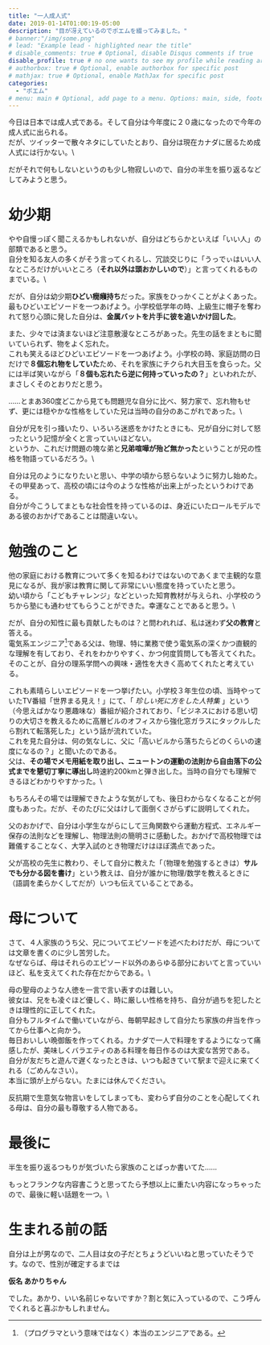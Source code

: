 ```yaml
---
title: "一人成人式"
date: 2019-01-14T01:00:19-05:00
description: "目が冴えているのでポエムを綴ってみました。"
# banner:"/img/some.png"
# lead: "Example lead - highlighted near the title"
# disable_comments: true # Optional, disable Disqus comments if true
disable_profile: true # no one wants to see my profile while reading articles
# authorbox: true # Optional, enable authorbox for specific post
# mathjax: true # Optional, enable MathJax for specific post
categories:
  - "ポエム"
# menu: main # Optional, add page to a menu. Options: main, side, footer
---
```


今日は日本では成人式である。そして自分は今年度に２０歳になったので今年の成人式に出られる。\
だが、ツイッターで散々ネタにしていたとおり、自分は現在カナダに居るため成人式には行かない。\

だがそれで何もしないというのも少し物寂しいので、自分の半生を振り返るなどしてみようと思う。


# 幼少期
やや自慢っぽく聞こえるかもしれないが、自分はどちらかといえば「いい人」の部類であると思う。\
自分を知る友人の多くがそう言ってくれるし、冗談交じりに「うっでぃはいい人なところだけがいいところ（**それ以外は頭おかしいので**）」と言ってくれるものまでいる。\

だが、自分は幼少期**ひどい癇癪持ち**だった。家族をひっかくことがよくあった。\
最もひどいエピソードを一つあげよう。小学校低学年の時、上級生に帽子を奪われて怒り心頭に発した自分は、**金属バットを片手に彼を追いかけ回した**。

また、少々では済まないほど注意散漫なところがあった。先生の話をまともに聞いていられず、物をよく忘れた。\
これも笑えるほどひどいエピソードを一つあげよう。小学校の時、家庭訪問の日だけで**８個忘れ物をしていた**ため、それを家族にチクられ大目玉を食らった。父には半ば笑いながら「**８個も忘れたら逆に何持っていったの？**」といわれたが、まさしくそのとおりだと思う。

……とまあ360度どこから見ても問題児な自分に比べ、努力家で、忘れ物もせず、更には穏やかな性格をしていた兄は当時の自分のあこがれであった。\

自分が兄を引っ掻いたり、いろいろ迷惑をかけたときにも、兄が自分に対して怒ったという記憶が全くと言っていいほどない。\
というか、これだけ問題の塊な弟と**兄弟喧嘩が殆ど無かった**ということが兄の性格を物語っているだろう。\

自分は兄のようになりたいと思い、中学の頃から怒らないように努力し始めた。その甲斐あって、高校の頃には今のような性格が出来上がったというわけである。\
自分が今こうしてまともな社会性を持っているのは、身近にいたロールモデルである彼のおかげであることは間違いない。


# 勉強のこと
他の家庭における教育について多くを知るわけではないのであくまで主観的な意見になるが、我が家は教育に関して非常にいい態度を持っていたと思う。\
幼い頃から「こどもチャレンジ」などといった知育教材が与えられ、小学校のうちから塾にも通わせてもらうことができた。幸運なことであると思う。\

だが、自分の知性に最も貢献したものは？と問われれば、私は迷わず**父の教育**と答える。\
電気系エンジニア[^not-prog]である父は、物理、特に業務で使う電気系の深くかつ直観的な理解を有しており、それをわかりやすく、かつ何度質問しても答えてくれた。\
そのことが、自分の理系学問への興味・適性を大きく高めてくれたと考えている。

これも素晴らしいエピソードを一つ挙げたい。小学校３年生位の頃、当時やっていたTV番組「世界まる見え！」にて、「 *珍しい死に方をした人特集* 」という（今思えばかなり悪趣味な）番組が紹介されており、「ビジネスにおける思い切りの大切さを教えるために高層ビルのオフィスから強化窓ガラスにタックルしたら割れて転落死した」という話が流れていた。\
これを見た自分は、何の気なしに、父に「高いビルから落ちたらどのくらいの速度になるの？」と聞いたのである。\
父は、**その場でメモ用紙を取り出し、ニュートンの運動の法則から自由落下の公式までを懇切丁寧に導出し**時速約200kmと弾き出した。当時の自分でも理解できるほどわかりやすかった。\

もちろんその場では理解できたような気がしても、後日わからなくなることが何度もあった。だが、そのたびに父はけして面倒くさがらずに説明してくれた。

父のおかげで、自分は小学生ながらにして三角関数やら運動方程式、エネルギー保存の法則などを理解し、物理法則の簡明さに感動した。おかげで高校物理では難儀することなく、大学入試のとき物理だけはほぼ満点であった。

父が高校の先生に教わり、そして自分に教えた「（物理を勉強するときは）**サルでも分かる図を書け**」という教えは、自分が誰かに物理/数学を教えるときに（語調を柔らかくしてだが）いつも伝えていることである。

[^not-prog]:（プログラマという意味ではなく）本当のエンジニアである。

# 母について
さて、４人家族のうち父、兄についてエピソードを述べたわけだが、母については文章を書くのに少し苦労した。\
なぜならば、母はそれらのエピソード以外のあらゆる部分においてと言っていいほど、私を支えてくれた存在だからである。\

母の聖母のような人徳を一言で言い表すのは難しい。\
彼女は、兄をも凌ぐほど優しく、時に厳しい性格を持ち、自分が過ちを犯したときは理性的に正してくれた。\
自分もフルタイムで働いていながら、毎朝早起きして自分たち家族の弁当を作ってから仕事へと向かう。\
毎日おいしい晩御飯を作ってくれる。カナダで一人で料理をするようになって痛感したが、美味しくバラエティのある料理を毎日作るのは大変な苦労である。\
自分が友だちと遊んで遅くなったときは、いつも起きていて駅まで迎えに来てくれる（ごめんなさい）。\
本当に頭が上がらない。たまには休んでください。

反抗期で生意気な物言いをしてしまっても、変わらず自分のことを心配してくれる母は、自分の最も尊敬する人物である。

# 最後に
半生を振り返るつもりが気づいたら家族のことばっか書いてた……

もっとフランクな内容書こうと思ってたら予想以上に重たい内容になっちゃったので、最後に軽い話題を一つ。\

# 生まれる前の話
自分は上が男なので、二人目は女の子だとちょうどいいねと思っていたそうです。なので、性別が確定するまでは

**仮名 あかりちゃん**

でした。あかり、いい名前じゃないですか？割と気に入っているので、こう呼んでくれると喜ぶかもしれません。
